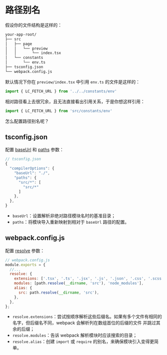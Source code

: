 # 路径别名

假设你的文件结构是这样的：

```bash
your-app-root/
├── src
│   ├── page
│   │   └── preview
│   │       └── index.tsx
│   └── constants 
│       └── env.ts
├── tsconfig.json
└── webpack.config.js
```

默认情况下你在 `preview/index.tsx` 中引用 `env.ts` 的文件是这样的：

```js
import { LC_FETCH_URL } from '../../constants/env'
```

相对路径看上去很冗余，且无法直接看出引用关系，于是你想这样引用：

```js
import { LC_FETCH_URL } from 'src/constants/env'
```

怎么配置路径别名呢？



## tsconfig.json

配置 [baseUrl](https://www.typescriptlang.org/zh/tsconfig/#baseUrl) 和 [paths](https://www.typescriptlang.org/zh/tsconfig/#paths) 参数：

```js
// tsconfig.json
{
  "compilerOptions": {
    "baseUrl": "./",
    "paths": {
      "src/*": [
        "src/*"
      ]
    },
  },
}
```

+ `baseUrl`：设置解析非绝对路径模块名时的基准目录；
+ `paths`：将模块导入重新映射到相对于 `baseUrl` 路径的配置。



## webpack.config.js

配置 [resolve](https://webpack.docschina.org/configuration/resolve/#resolve) 参数：

```js
// webpack.config.js
module.exports = {
  //...
  resolve: {
    extensions: ['.tsx', '.ts', '.jsx', '.js', '.json', '.css', '.scss', '.less', '.svg'],
    modules: [path.resolve(__dirname, 'src'), 'node_modules'],
    alias: {
      src: path.resolve(__dirname, 'src'),
    },
  },
};
```

+ `resolve.extensions`：尝试按顺序解析这些后缀名。如果有多个文件有相同的名字，但后缀名不同，webpack 会解析列在数组首位的后缀的文件 并跳过其余的后缀；
+ `resolve.modules`：告诉 webpack 解析模块时应该搜索的目录；
+ `resolve.alias`：创建 `import` 或 `require` 的别名，来确保模块引入变得更简单。